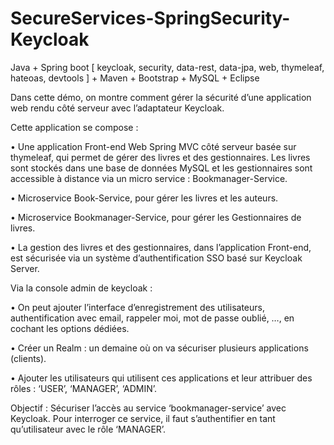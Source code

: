 # SecureServices-SpringSecurity-Keycloak
Java + Spring boot [ keycloak, security, data-rest, data-jpa, web, thymeleaf, hateoas, devtools ] + Maven + Bootstrap + MySQL + Eclipse


Dans cette démo, on montre comment gérer la sécurité d’une application web rendu côté serveur avec l’adaptateur Keycloak.

Cette application se compose :

  • Une application Front-end Web Spring MVC côté serveur basée sur thymeleaf, qui permet de gérer des livres et des gestionnaires. 
    Les livres sont stockés dans une base de données MySQL et les gestionnaires sont accessible à distance via un micro service : Bookmanager-Service.

  • Microservice Book-Service, pour gérer les livres et les auteurs.

  • Microservice Bookmanager-Service, pour gérer les Gestionnaires de livres.

  • La gestion des livres et des gestionnaires, dans l’application Front-end, est sécurisée via un système d’authentification SSO basé sur Keycloak Server.
  
Via la console admin de keycloak : 

  •	On peut ajouter l’interface d’enregistrement des utilisateurs, authentification avec email, 
    rappeler moi, mot de passe oublié, …, en cochant les options dédiées.
    
  •	Créer un Realm : un demaine où on va sécuriser plusieurs applications (clients). 
  
  •	Ajouter les utilisateurs qui utilisent ces applications et leur attribuer des rôles : ‘USER’, ‘MANAGER’, ‘ADMIN’.

Objectif : Sécuriser l’accès au service ‘bookmanager-service’ avec Keycloak. Pour interroger ce service, il faut s’authentifier en tant qu’utilisateur avec le rôle ‘MANAGER’.

